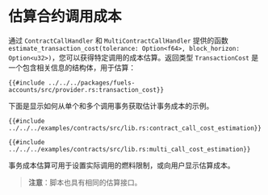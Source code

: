 # 估算合约调用成本

通过 `ContractCallHandler` 和 `MultiContractCallHandler` 提供的函数 `estimate_transaction_cost(tolerance: Option<f64>, block_horizon: Option<u32>)`，您可以获得特定调用的成本估算。返回类型 `TransactionCost` 是一个包含相关信息的结构体，用于估算：

```rust,ignore
{{#include ../../../packages/fuels-accounts/src/provider.rs:transaction_cost}}
```

下面是显示如何从单个和多个调用事务获取估计事务成本的示例。

```rust,ignore
{{#include ../../../examples/contracts/src/lib.rs:contract_call_cost_estimation}}
```

```rust,ignore
{{#include ../../../examples/contracts/src/lib.rs:multi_call_cost_estimation}}
```

事务成本估算可用于设置实际调用的燃料限制，或向用户显示估算成本。

> **注意**：脚本也具有相同的估算接口。
